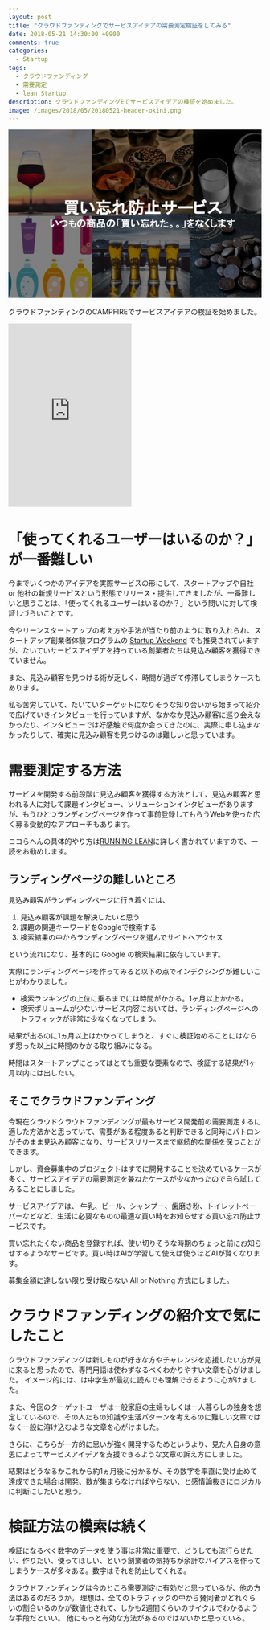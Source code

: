 ```yaml
---
layout: post
title: "クラウドファンディングでサービスアイデアの需要測定検証をしてみる"
date: 2018-05-21 14:30:00 +0900
comments: true
categories:
  - Startup
tags:
  - クラウドファンディング
  - 需要測定
  - lean Startup
description: クラウドファンディングEでサービスアイデアの検証を始めました。
image: /images/2018/05/20180521-header-okini.png
---
```

![「あっ、買い忘れた」をなくす。買い時を教えてくれる賢いAIシステムを開発したい！](/images/2018/05/20180521-header-okini.png)

クラウドファンディングのCAMPFIREでサービスアイデアの検証を始めました。

<iframe src="https://camp-fire.jp/projects/widget/75503" width="245" height="365" frameborder="0" scrolling="no"></iframe>

# 「使ってくれるユーザーはいるのか？」が一番難しい

今までいくつかのアイデアを実際サービスの形にして、スタートアップや自社 or 他社の新規サービスという形態でリリース・提供してきましたが、一番難しいと思うことは、「使ってくれるユーザーはいるのか？」という問いに対して検証しづらいことです。

今やリーンスタートアップの考え方や手法が当たり前のように取り入れられ、スタートアップ創業者体験プログラムの [Startup Weekend][] でも推奨されていますが、たいていサービスアイデアを持っている創業者たちは見込み顧客を獲得できていません。

また、見込み顧客を見つける術が乏しく、時間が過ぎて停滞してしまうケースもあります。

私も苦労していて、たいていターゲットになりそうな知り合いから始まって紹介で広げていきインタビューを行っていますが、なかなか見込み顧客に巡り会えなかったり、インタビューでは好感触で何度か会ってきたのに、実際に申し込まなかったりして、確実に見込み顧客を見つけるのは難しいと思っています。

# 需要測定する方法

サービスを開発する前段階に見込み顧客を獲得する方法として、見込み顧客と思われる人に対して課題インタビュー、ソリューションインタビューがありますが、もうひとつランディングページを作って事前登録してもらうWebを使った広く募る受動的なアプローチもあります。

ココらへんの具体的やり方は[RUNNING LEAN][]に詳しく書かれていますので、一読をお勧めします。

## ランディングページの難しいところ

見込み顧客がランディングページに行き着くには、

1. 見込み顧客が課題を解決したいと思う
1. 課題の関連キーワードをGoogleで検索する
1. 検索結果の中からランディングページを選んでサイトへアクセス

という流れになり、基本的に Google の検索結果に依存しています。

実際にランディングページを作ってみると以下の点でインデクシングが難しいことがわかりました。

* 検索ランキングの上位に乗るまでには時間がかかる。1ヶ月以上かかる。
* 検索ボリュームが少ないサービス内容においては、ランディングページへのトラフィックが非常に少なくなってしまう。

結果が出るのに1ヵ月以上はかかってしまうと、すぐに検証始めることにはならず思った以上に時間のかかる取り組みになる。

時間はスタートアップにとってはとても重要な要素なので、検証する結果が1ヶ月以内には出したい。

## そこでクラウドファンディング

今現在クラウドクラウドファンディングが最もサービス開発前の需要測定するに適した方法かと思っていて、需要がある程度あると判断できると同時にパトロンがそのまま見込み顧客になり、サービスリリースまで継続的な関係を保つことができます。

しかし、資金募集中のプロジェクトはすでに開発することを決めているケースが多く、サービスアイデアの需要測定を兼ねたケースが少なかったので自ら試してみることにしました。

サービスアイデアは、
牛乳、ビール、シャンプー、歯磨き粉、トイレットペーパーなどなど、生活に必要なものの最適な買い時をお知らせする買い忘れ防止サービスです。

買い忘れたくない商品を登録すれば、使い切りそうな時期のちょっと前にお知らせするようなサービです。買い時はAIが学習して使えば使うほどAIが賢くなります。

募集金額に達しない限り受け取らない All or Nothing 方式にしました。

# クラウドファンディングの紹介文で気にしたこと

クラウドファンディングは新しものが好きな方やチャレンジを応援したい方が見に来ると思ったので、専門用語は使わずなるべくわかりやすい文章を心がけました。
イメージ的には、は中学生が最初に読んでも理解できるように心がけました。

また、今回のターゲットユーザは一般家庭の主婦もしくは一人暮らしの独身を想定しているので、その人たちの知識や生活パターンを考えるのに難しい文章ではなく一般に溶け込むような文章を心がけました。

さらに、こちらが一方的に思いが強く開発するためというより、見た人自身の意思によってサービスアイデアを支援できるような文章の訴え方にしました。

結果はどうなるかこれから約1ヵ月後に分かるが、その数字を率直に受け止めて達成できた場合は開発、数が集まらなければやらない、と感情論抜きにロジカルに判断にしたいと思う。

# 検証方法の模索は続く

検証になるべく数字のデータを使う事は非常に重要で、どうしても流行らせたい、作りたい、使ってほしい、という創業者の気持ちが余計なバイアスを作ってしまうケースが多々ある。数字はそれを防止してくれる。

クラウドファンディングは今のところ需要測定に有効だと思っているが、他の方法はあるのだろうか。
理想は、全てのトラフィックの中から賛同者がどれぐらいの割合いるのかが数値化されて、しかも2週間くらいのサイクルでわかるような手段だといい。
他にもっと有効な方法があるのではないかと思っている。


[Startup Weekend]: http://nposw.org
[RUNNING LEAN]: https://amzn.to/2ID1ZFM
